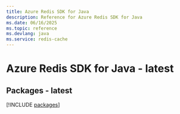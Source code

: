 ```yaml
---
title: Azure Redis SDK for Java
description: Reference for Azure Redis SDK for Java
ms.date: 06/16/2025
ms.topic: reference
ms.devlang: java
ms.service: redis-cache
---
```

# Azure Redis SDK for Java - latest
## Packages - latest
[!INCLUDE [packages](redis-index.md)]